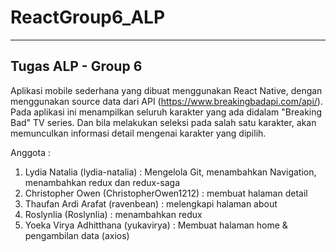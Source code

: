 # ReactGroup6_ALP

-------------------
Tugas ALP - Group 6
-------------------

Aplikasi mobile sederhana yang dibuat menggunakan React Native, dengan menggunakan source data dari API (https://www.breakingbadapi.com/api/). 
Pada aplikasi ini menampilkan seluruh karakter yang ada didalam "Breaking Bad" TV series. 
Dan bila melakukan seleksi pada salah satu karakter, akan memunculkan informasi detail mengenai karakter yang dipilih.

Anggota :
1. Lydia Natalia (lydia-natalia) : Mengelola Git, menambahkan Navigation, menambahkan redux dan redux-saga
2. Christopher Owen (ChristopherOwen1212) : membuat halaman detail
3. Thaufan Ardi Arafat (ravenbean) : melengkapi halaman about
4. Roslynlia (Roslynlia) : menambahkan redux
5. Yoeka Virya Adhitthana (yukavirya) : Membuat halaman home & pengambilan data (axios)
